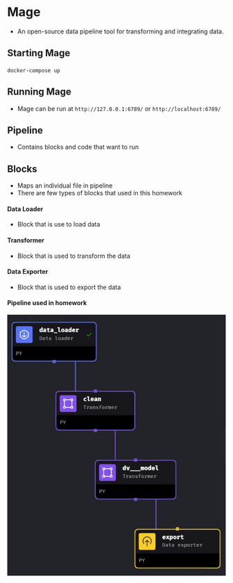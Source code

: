 # Mage
- An open-source data pipeline tool for transforming and integrating data.

## Starting Mage
`docker-compose up`

## Running Mage
- Mage can be run at `http://127.0.0.1:6789/` or `http://localhost:6789/`

## Pipeline
- Contains blocks and code that want to run

## Blocks
- Maps an individual file in pipeline
- There are few types of blocks that used in this homework
  
#### Data Loader
- Block that is use to load data

#### Transformer
- Block that is used to transform the data
  
#### Data Exporter
- Block that is used to export the data

#### Pipeline used in homework
![image](cohorts/2024/03-orchestration/homework/mlops/homework3/images/1.JPG)
